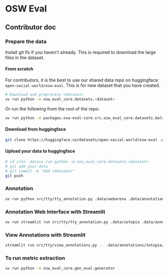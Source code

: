 # OSW Eval

## Contributor doc

### Prepare the data

Install git lfs if you haven't already. This is required to download the large files in the dataset.

#### From scratch
For contributors, it is the best to use our shared data repo on huggingface: `open-social-world/osw-eval`. This is for new dataset that you have created.

```bash
# Download and preprocess <dataset>
uv run python -m osw_eval_core.datasets.<dataset>
```

Or run the following from the root of the repo:

```bash
uv run python -m packages.osw-eval-core.src.osw_eval_core.datasets.balrog_fixed
```

#### Download from huggingface

```bash
git clone https://huggingface.co/datasets/open-social-world/osw-eval .data
```

#### Upload your data to huggingface

```bash
# cd into .datauv run python -m osw_eval_core.datasets.<dataset>
# git add your data
# git commit -m "Add <dataset>"
git push
```

### Annotation
```bash
uv run python src/tty/tty_annotation.py .data/webarena .data/annotations/webarena --annotator-id <your name>
```

### Annotation Web Interface with Streamlit
```bash
uv run streamlit run src/tty/tty_annotation.py .data/sotopia .data/annotations/sotopia -- --annotator-id <your name> --use-streamlit
```

### View Annotations with Streamlit
```bash
streamlit run src/tty/view_annotations.py -- .data/annotations/sotopia/annotations
```

### To run metric extraction
```bash
uv run python -m osw_eval_core.gen_eval.generator
```
